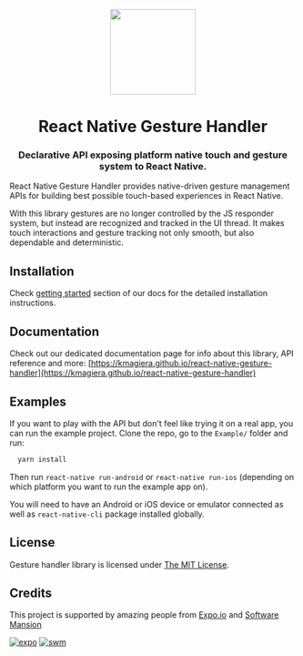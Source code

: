 <p align="center">
  <img height="150" src="https://kmagiera.github.io/react-native-gesture-handler/img/ghlogo.svg" />
  <h1 align="center">React Native Gesture Handler</h1>
  <h3 align="center">Declarative API exposing platform native touch and gesture system to React Native.</h3>
</p>

React Native Gesture Handler provides native-driven gesture management APIs for building best possible touch-based experiences in React Native.

With this library gestures are no longer controlled by the JS responder system, but instead are recognized and tracked in the UI thread.
It makes touch interactions and gesture tracking not only smooth, but also dependable and deterministic.

## Installation

Check [getting started](https://kmagiera.github.io/react-native-gesture-handler/docs/getting-started.html) section of our docs for the detailed installation instructions.

## Documentation

Check out our dedicated documentation page for info about this library, API reference and more: [https://kmagiera.github.io/react-native-gesture-handler](https://kmagiera.github.io/react-native-gesture-handler)

## Examples

If you want to play with the API but don't feel like trying it on a real app, you can run the example project. Clone the repo, go to the `Example/` folder and run:
```bash
  yarn install
```

Then run `react-native run-android` or `react-native run-ios` (depending on which platform you want to run the example app on).

You will need to have an Android or iOS device or emulator connected as well as `react-native-cli` package installed globally.

## License

Gesture handler library is licensed under [The MIT License](LICENSE).

## Credits

This project is supported by amazing people from [Expo.io](https://expo.io) and [Software Mansion](https://swmansion.com)

[![expo](https://avatars2.githubusercontent.com/u/12504344?v=3&s=100 "Expo.io")](https://expo.io)
[![swm](https://avatars1.githubusercontent.com/u/6952717?v=3&s=100 "Software Mansion")](https://swmansion.com)
